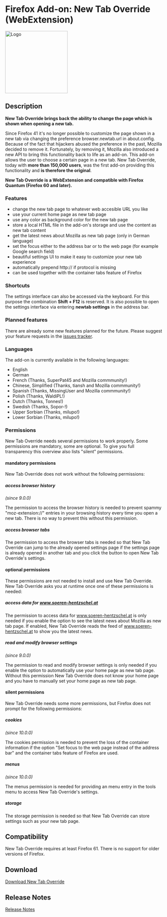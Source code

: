# Firefox Add-on: New Tab Override (WebExtension)

<img src="logo.png" alt="Logo" width="200" border="0" />

## Description

**New Tab Override brings back the ability to change the page which is shown when opening a new tab.**

Since Firefox 41 it's no longer possible to customize the page shown in a new tab via changing the preference
browser.newtab.url in about.config. Because of the fact that hijackers abused the preference in the past, Mozilla
decided to remove it. Fortunately, by removing it, Mozilla also introduced a new API to bring this functionality back
to life as an add-on. This add-on allows the user to choose a certain page in a new tab. New Tab Override, today with
**more than 150,000 users**, was the first add-on providing this functionality and **is therefore the original**.

**New Tab Override is a WebExtension and compatible with Firefox Quantum (Firefox 60 and later).**

### Features

- change the new tab page to whatever web accesible URL you like
- use your current home page as new tab page
- use any color as background color for the new tab page
- store a local HTML file in the add-on's storage and use the content as new tab content
- get the latest news about Mozilla as new tab page (only in German language)
- set the focus either to the address bar or to the web page (for example Google search field)
- beautiful settings UI to make it easy to customize your new tab experience
- automatically prepend http:// if protocol is missing
- can be used together with the container tabs feature of Firefox

### Shortcuts

The settings interface can also be accessed via the keyboard. For this purpose the combination **Shift + F12** is
reserved. It is also possible to open the settings interface via entering **newtab settings** in the address bar.

### Planned features

There are already some new features planned for the future. Please suggest your feature requests in the
[issues tracker](https://github.com/cadeyrn/newtaboverride/issues).

### Languages

The add-on is currently available in the following languages:

- English
- German
- French (Thanks, SuperPat45 and Mozilla commmunity!)
- Chinese, Simplified (Thanks, tiansh and Mozilla commmunity!)
- Spanish (Thanks, MissingUser and Mozilla commmunity!)
- Polish (Thanks, WaldiPL!)
- Dutch (Thanks, Tonnes!)
- Swedish (Thanks, Sopor-!)
- Upper Sorbian (Thanks, milupo!)
- Lower Sorbian (Thanks, milupo!)

### Permissions

New Tab Override needs several permissions to work properly. Some permissions are mandatory, some are optional. To give
you full transparency this overview also lists "silent" permissions.

#### mandatory permissions

New Tab Override does not work without the following permissions:

##### access browser history
_(since 9.0.0)_

The permission to access the browser history is needed to prevent spammy "moz-extension://" entries in your browsing
history every time you open a new tab. There is no way to prevent this without this permission.

##### access browser tabs

The permission to access the browser tabs is needed so that New Tab Override can jump to the already opened settings
page if the settings page is already opened in another tab and you click the button to open New Tab Override's settings.

#### optional permissions

These permissions are not needed to install and use New Tab Override. New Tab Override asks you at runtime once one of
these permissions is needed:

##### access data for www.soeren-hentzschel.at

The permission to access data for www.soeren-hentzschel.at is only needed if you enable the option to see the latest
news about Mozilla as new tab page. If enabled, New Tab Override reads the feed of www.soeren-hentzschel.at to show
you the latest news.

##### read and modify browser settings
_(since 9.0.0)_

The permission to read and modify browser settings is only needed if you enable the option to automatically use your
home page as new tab page. Without this permission New Tab Override does not know your home page and you have to
manually set your home page as new tab page.

#### silent permissions

New Tab Override needs some more permissions, but Firefox does not prompt for the following permissions:

##### cookies
_(since 10.0.0)_

The cookies permission is needed to prevent the loss of the container information if the option "Set focus to the web
page instead of the address bar" and the container tabs feature of Firefox are used.

##### menus
_(since 10.0.0)_

The menus permission is needed for providing an menu entry in the tools menu to access New Tab Override's settings.

##### storage

The storage permission is needed so that New Tab Override can store settings such as your new tab page.

## Compatibility

New Tab Override requires at least Firefox 61. There is no support for older versions of Firefox.

## Download

[Download New Tab Override](https://addons.mozilla.org/en-US/firefox/addon/new-tab-override/)

## Release Notes

[Release Notes](CHANGELOG.md "Release Notes")

